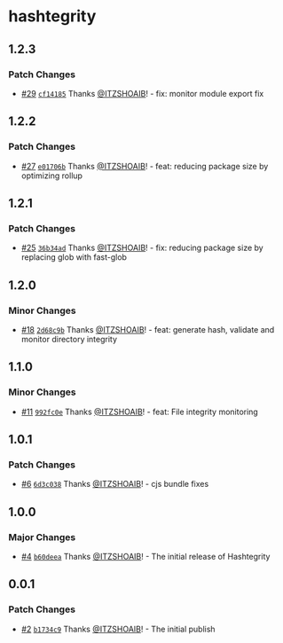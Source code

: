 # hashtegrity

## 1.2.3

### Patch Changes

- [#29](https://github.com/ITZSHOAIB/hashtegrity/pull/29) [`cf14185`](https://github.com/ITZSHOAIB/hashtegrity/commit/cf141856efe8fa62d5b722b0c5a4e0c443c98b6a) Thanks [@ITZSHOAIB](https://github.com/ITZSHOAIB)! - fix: monitor module export fix

## 1.2.2

### Patch Changes

- [#27](https://github.com/ITZSHOAIB/hashtegrity/pull/27) [`e01706b`](https://github.com/ITZSHOAIB/hashtegrity/commit/e01706ba75852d13f7776a57d2d69b77fcba283f) Thanks [@ITZSHOAIB](https://github.com/ITZSHOAIB)! - feat: reducing package size by optimizing rollup

## 1.2.1

### Patch Changes

- [#25](https://github.com/ITZSHOAIB/hashtegrity/pull/25) [`36b34ad`](https://github.com/ITZSHOAIB/hashtegrity/commit/36b34ad3e8b73c429597d5f9c3c83d5f6a913ef1) Thanks [@ITZSHOAIB](https://github.com/ITZSHOAIB)! - fix: reducing package size by replacing glob with fast-glob

## 1.2.0

### Minor Changes

- [#18](https://github.com/ITZSHOAIB/hashtegrity/pull/18) [`2d68c9b`](https://github.com/ITZSHOAIB/hashtegrity/commit/2d68c9b1cd9a6c9a356e7660bd27394e6422f6a3) Thanks [@ITZSHOAIB](https://github.com/ITZSHOAIB)! - feat: generate hash, validate and monitor directory integrity

## 1.1.0

### Minor Changes

- [#11](https://github.com/ITZSHOAIB/hashtegrity/pull/11) [`992fc0e`](https://github.com/ITZSHOAIB/hashtegrity/commit/992fc0e0e2ee10ba67e4f5be61c86119fe84de21) Thanks [@ITZSHOAIB](https://github.com/ITZSHOAIB)! - feat: File integrity monitoring

## 1.0.1

### Patch Changes

- [#6](https://github.com/ITZSHOAIB/hashtegrity/pull/6) [`6d3c038`](https://github.com/ITZSHOAIB/hashtegrity/commit/6d3c0385c0391e4123fee953a0e2d03f5cdbeddd) Thanks [@ITZSHOAIB](https://github.com/ITZSHOAIB)! - cjs bundle fixes

## 1.0.0

### Major Changes

- [#4](https://github.com/ITZSHOAIB/hashtegrity/pull/4) [`b60deea`](https://github.com/ITZSHOAIB/hashtegrity/commit/b60deea9ffda87d6a3b56c2ee5c585ab9e9c0552) Thanks [@ITZSHOAIB](https://github.com/ITZSHOAIB)! - The initial release of Hashtegrity

## 0.0.1

### Patch Changes

- [#2](https://github.com/ITZSHOAIB/hashtegrity/pull/2) [`b1734c9`](https://github.com/ITZSHOAIB/hashtegrity/commit/b1734c9d39e3209aaff4ab9c7f660aa2e37d6966) Thanks [@ITZSHOAIB](https://github.com/ITZSHOAIB)! - The initial publish
